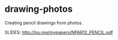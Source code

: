 # drawing-photos
Creating pencil drawings from photos.

SLIDES:
http://lxu.me/mypapers/NPAR12_PENCIL.pdf
